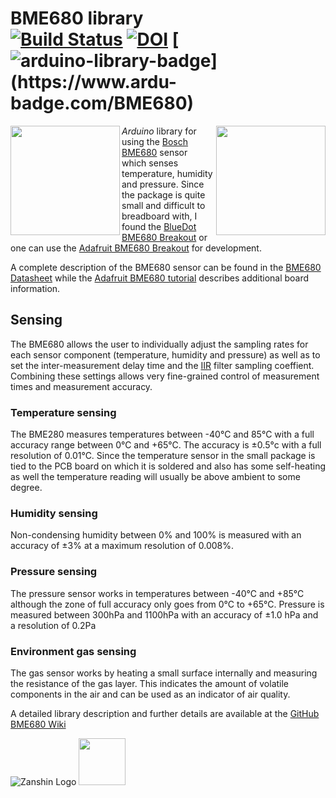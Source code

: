 # BME680 library<br>[![Build Status](https://travis-ci.org/SV-Zanshin/BME680.svg?branch=master)](https://travis-ci.org/SV-Zanshin/BME680) [![DOI](https://zenodo.org/badge/139349456.svg)](https://zenodo.org/badge/latestdoi/139349456) [![arduino-library-badge](https://www.ardu-badge.com/badge/BME680.svg?)](https://www.ardu-badge.com/BME680)
<img src="https://github.com/SV-Zanshin/BME680/blob/master/Images/adafruit-bme680.jpg" width="175" align="left"/><img src="https://github.com/SV-Zanshin/BME680/blob/master/Images/BlueDotBME680.jpg" width="175" align="right"/> *Arduino* library for using the [Bosch BME680](https://www.bosch-sensortec.com/bst/products/all_products/bme680) sensor which senses temperature, humidity and pressure. Since the package is quite small and difficult to breadboard with, I found the [BlueDot BME680 Breakout](https://www.bluedot.space/sensor-boards/bme680/) or one can use the [Adafruit BME680 Breakout](https://www.adafruit.com/product/3660)  for development.

A complete description of the BME680 sensor can be found in the [BME680 Datasheet](https://ae-bst.resource.bosch.com/media/_tech/media/datasheets/BST-BME680-DS001-00.pdf) while the [Adafruit BME680 tutorial](https://learn.adafruit.com/adafruit-bme680-humidity-temperature-barometic-pressure-voc-gas) describes additional board information.

## Sensing
The BME680 allows the user to individually adjust the sampling rates for each sensor component (temperature, humidity and pressure) as well as to set the inter-measurement delay time and the [IIR](https://en.wikipedia.org/wiki/Infinite_impulse_response) filter sampling coeffient. Combining these settings allows very fine-grained control of measurement times and measurement accuracy.

### Temperature sensing
The BME280 measures temperatures between -40°C and 85°C with a full accuracy range between 0°C and +65°C. The accuracy is ±0.5°c with a full resolution of 0.01°C. Since the temperature sensor in the small package is tied to the PCB board on which it is soldered and also has some self-heating as well the temperature reading will usually be above ambient to some degree.

### Humidity sensing
Non-condensing humidity between 0% and 100% is measured with an accuracy of ±3% at a maximum resolution of 0.008%.

### Pressure sensing
The pressure sensor works in temperatures between -40°C and +85°C although the zone of full accuracy only goes from 0°C to +65°C. Pressure is measured between 300hPa and 1100hPa with an accuracy of ±1.0 hPa and a resolution of 0.2Pa

### Environment gas sensing
The gas sensor works by heating a small surface internally and measuring the resistance of the gas layer. This indicates the amount of volatile components in the air and can be used as an indicator of air quality.

A detailed library description and further details are available at the [GitHub BME680 Wiki](https://github.com/SV-Zanshin/BME680/wiki)

![Zanshin Logo](https://www.sv-zanshin.com/r/images/site/gif/zanshinkanjitiny.gif) <img src="https://www.sv-zanshin.com/r/images/site/gif/zanshintext.gif" width="75"/>
